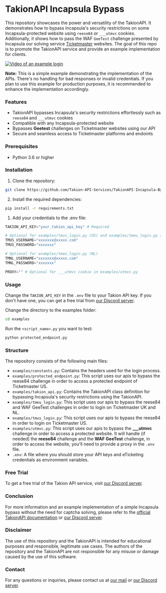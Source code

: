 # TakionAPI Incapsula Bypass
This repository showcases the power and versatility of the TakionAPI. It demonstrates how to bypass Incapsula's security restrictions on some Incapsula-protected website using `reese84` or `___utmvc` cookies.
Additionally, it shows how to pass the WAF `GeeTest` challenge presented by Incapsula our solving service [Ticketmaster](https://ticketmaster.co.uk/) websites. 
The goal of this repo is to promote the TakionAPI service and provide an example implementation for clients.

[![Video of an example login](https://i.imgur.com/pjLkl1y.png)](https://youtu.be/EzET_mo7fV4 "Video of an example login")

**Note:** This is a simple example demonstrating the implementation of the APIs. There's no handling for bad responses or invalid credentials. If you plan to use this example for production purposes, it is recommended to enhance the implementation accordingly.

### Features
- TakionAPI bypasses Incapsula's security restrictions effortlessly such as `reese84` and `___utmvc` cookies
- Compatible with any Incapsula-protected website
- Bypasses **Geetest** challenges on Ticketmaster websites using our API
- Secure and seamless access to Ticketmaster platforms and endoints

### Prerequisites
- Python 3.6 or higher

### Installation
1. Clone the repository:
```bash
git clone https://github.com/Takion-API-Services/TakionAPI-Incapsula-Bypass

```
2. Install the required dependencies:
```bash
pip install -r requirements.txt
```
1. Add your credentials to the .env file:
```python
TAKION_API_KEY="your_takion_api_key" # Required

# Optional for examples/tmus_login.py (US) and examples/tmeu_login.py (UK)
TMUS_USERNAME="xxxxxxx@xxxxx.com"
TMUS_PASSWORD="xxxxxxx"

# Optional for examples/tmeu_login.py (NL)
TMNL_USERNAME="xxxxxxx@xxxxx.com"
TMNL_PASSWORD="xxxxxxx"

PROXY="" # Optional for ___utmvc cookie in examples/utmvc.py
```

### Usage
Change the `TAKION_API_KEY` in the `.env` file to your Takion API key. If you don't have one, you can get a free trial from [our Discord server](https://https://takionapi.tech/incapsula).

Change the directory to the examples folder:
```bash
cd examples
```

Run the `<script_name>.py` you want to test:
```bash
python protected_endpoint.py
```

### Structure
The repository consists of the following main files:

- `examples/constants.py`: Contains the headers used for the login process.
- `examples/protected_endpoint.py`: This script uses our apis to bypass the reese84 challenge in order to access a protected endpoint of Ticketmaster US.
- `examples/takion_api.py`: Contains the TakionAPI class definition for bypassing Incapsula's security restrictions using the TakionAPI.
- `examples/tmeu_login.py`: This script uses our apis to bypass the reese84 and WAF GeeTest challenges in order to login on Ticketmaster UK and NL.
- `examples/tmus_login.py`: This script uses our apis to bypass the reese84 in order to login on Ticketmaster US.
- `examples/utmvc.py`: This script uses our apis to bypass the **___utmvc** challenge in order to access a protected website. It will handle (if needed) the **reese84** challenge and the **WAF GeeTest** challenge, in order to access the website, you'll need to provide a proxy in the `.env` file.
- `.env`: A file where you should store your API keys and eTicketing credentials as environment variables.

### Free Trial
To get a free trial of the Takion API service, visit [our Discord server](https://takionapi.tech/incapsula).

### Conclusion
For more information and an example implementation of a simple Incapsula bypass without the need for captcha solving, please refer to the [official TakionAPI documentation](https://docs.takionapi.tech) or [our Discord server](https://https://takionapi.tech/incapsula).

### Disclaimer
The use of this repository and the TakionAPI is intended for educational purposes and responsible, legitimate use cases. The authors of the repository and the TakionAPI are not responsible for any misuse or damage caused by the use of this software.

### Contact
For any questions or inquiries, please contact us at [our mail](mailto:glizzykingdreko@protonmail.com) or [our Discord server](https://https://takionapi.tech/incapsula).
